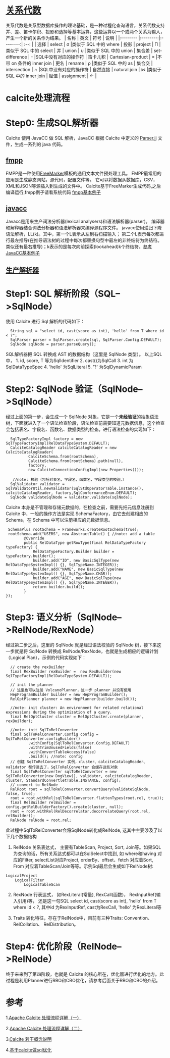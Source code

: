 # [关系代数](https://blog.csdn.net/QuinnNorris/article/details/70739094)
关系代数是关系型数据库操作的理论基础，是一种过程化查询语言，关系代数支持并、差、笛卡尔积、投影和选择等基本运算，这些运算以一个或两个关系为输入，产生一个新的关系作为结果。
| 名称      |    英文 | 符号  | 说明  |
|:-------- |:--------:|:--------:| :--: |
| 选择     | select |  σ   |类似于 SQL 中的 where
| 投影     | project |  Π  |类似于 SQL 中的 select
| 并       |    union | ∪  |类似于 SQL 中的 union
| 集合差   |    set-difference | -  |SQL中没有对应的操作符
| 笛卡儿积 |    Cartesian-product | ×  |不带 on 条件的 inner join
| 更名     |    rename | ρ  |类似于 SQL 中的 as
| 集合交   |    intersection | ∩  |SQL中没有对应的操作符
| 自然连接 |    natural join | ⋈  |类似于 SQL 中的 inner join
| 赋值     |    assignment | ←  |  
# calcite处理流程
# Step0: 生成SQL解析器
Calcite 使用 JavaCC 做 SQL 解析，JavaCC 根据 Calcite 中定义的 [Parser.jj](https://github.com/apache/calcite/blob/master/core/src/main/codegen/templates/Parser.jj) 文件，生成一系列的 java 代码。
## [fmpp]()
FMPP是一种使用[FreeMarker]()模板的通用文本文件预处理工具。
FMPP最常用的应用是生成静态网站，源代码，配置文件等。
它可以将数据从数据库，CSV，XML和JSON等源插入到生成的文件中。
Calcite基于FreeMarker生成代码,之后编译运行,fmpp例子请看系统代码 [fmpp基本例子](https://gitee.com/leinenglian/apache-calcite-tutorial/blob/master/calcite-tutorial-2-parser/parser-1-fmpp-tutorial/README.md)
## [javacc]()
Javacc是用来生产词法分析器(lexical analysers)和语法解析器(parser)。
编译器和解释器结合词法分析器和语法解析器来编译源程序文件。
javacc使用递归下降语法解析，LL(k)。其中，第一个L表示从左到右扫描输入； 第二个L表示每次都进行最左推导(在推导语法树的过程中每次都替换句型中最左的非终结符为终结符。类似还有最右推导)；k表示的是每次向前探索(lookahead)k个终结符。[参考](http://www.yunshouce.com/g62/diyccompiler/5.html)
[JavaCC基本例子](https://gitee.com/leinenglian/apache-calcite-tutorial/blob/master/calcite-tutorial-2-parser/parser-2-javacc-tutorial/README.md)
## [生产解析器](https://gitee.com/leinenglian/apache-calcite-tutorial/blob/master/calcite-tutorial-2-parser/parser-3-calcite-tutorial/README.md)
# Step1: SQL 解析阶段（SQL–>SqlNode）
使用 Calcite 进行 Sql 解析的代码如下：
```
  String sql = "select id, cast(score as int), 'hello' from T where id < ?";
  SqlParser parser = SqlParser.create(sql, SqlParser.Config.DEFAULT);
  SqlNode sqlNode = parser.parseQuery();
```
SQL解析器把 SQL 转换成 AST 的数据结构（这里是 SqlNode 类型）。
以上SQL中， 1. id, score, T 等为SqlIdentifier 2. cast()为SqlCall 3. int 为SqlDataTypeSpec 4. 'hello' 为SqlLiteral 5. '?' 为SqlDynamicParam
# Step2: SqlNode 验证（SqlNode–>SqlNode）
经过上面的第一步，会生成一个 SqlNode 对象，它是一个**未经验证**的抽象语法树，下面就进入了一个语法检查阶段，语法检查前需要知道元数据信息，这个检查会包括表名、字段名、函数名、数据类型的检查。进行语法检查的实现如下：
```
  SqlTypeFactoryImpl factory = new SqlTypeFactoryImpl(RelDataTypeSystem.DEFAULT);
  CalciteCatalogReader calciteCatalogReader = new CalciteCatalogReader(
          CalciteSchema.from(rootSchema),
          CalciteSchema.from(rootSchema).path(null),
          factory,
          new CalciteConnectionConfigImpl(new Properties()));
  
   //note: 校验（包括对表名，字段名，函数名，字段类型的校验。）
  SqlValidator validator = SqlValidatorUtil.newValidator(SqlStdOperatorTable.instance(), calciteCatalogReader, factory,SqlConformanceEnum.DEFAULT);
  SqlNode validateSqlNode = validator.validate(sqlNode);
```
Calcite 本身是不管理和存储元数据的，在检查之前，需要先把元信息注册到 Calcite 中，一般的操作方法是实现 SchemaFactory，由它去创建相应的 Schema，在 Schema 中可以注册相应的元数据信息。
```
 SchemaPlus rootSchema = Frameworks.createRootSchema(true);
 rootSchema.add("USERS", new AbstractTable() { //note: add a table
        @Override
        public RelDataType getRowType(final RelDataTypeFactory typeFactory) {
            RelDataTypeFactory.Builder builder = typeFactory.builder();
            builder.add("ID", new BasicSqlType(new RelDataTypeSystemImpl() {}, SqlTypeName.INTEGER));
            builder.add("NAME", new BasicSqlType(new RelDataTypeSystemImpl() {}, SqlTypeName.CHAR));
            builder.add("AGE", new BasicSqlType(new RelDataTypeSystemImpl() {}, SqlTypeName.INTEGER));
            return builder.build();
        }
});
```
# Step3: 语义分析（SqlNode–>RelNode/RexNode）  
经过第二步之后，这里的 SqlNode 就是经过语法校验的 SqlNode 树，接下来这一步就是将 SqlNode 转换成 RelNode/RexNode，也就是生成相应的逻辑计划（Logical Plan），示例的代码实现如下：
```
  // create the rexBuilder
  final RexBuilder rexBuilder =  new RexBuilder(new SqlTypeFactoryImpl(RelDataTypeSystem.DEFAULT));
  
  // init the planner
  // 这里也可以注册 VolcanoPlanner，这一步 planner 并没有使用
  HepProgramBuilder builder = new HepProgramBuilder();
  RelOptPlanner planner = new HepPlanner(builder.build());
  
  //note: init cluster: An environment for related relational expressions during the optimization of a query.
  final RelOptCluster cluster = RelOptCluster.create(planner, rexBuilder);
  
  //note: init SqlToRelConverter
  final SqlToRelConverter.Config config = SqlToRelConverter.configBuilder()
          .withConfig(SqlToRelConverter.Config.DEFAULT)
          .withTrimUnusedFields(false)
          .withConvertTableAccess(false)
          .build(); //note: config
  // 创建 SqlToRelConverter 实例，cluster、calciteCatalogReader、validator 都传进去了，SqlToRelConverter 会缓存这些对象
  final SqlToRelConverter sqlToRelConverter = new SqlToRelConverter(new DogView(), validator, calciteCatalogReader, cluster, StandardConvertletTable.INSTANCE, config);
  // convert to RelNode
  RelRoot root = sqlToRelConverter.convertQuery(validateSqlNode, false, true);
  root = root.withRel(sqlToRelConverter.flattenTypes(root.rel, true));
  final RelBuilder relBuilder = config.getRelBuilderFactory().create(cluster, null);
  root = root.withRel(RelDecorrelator.decorrelateQuery(root.rel, relBuilder));
  RelNode relNode = root.rel;
```
此过程中SqlToRelConverter会将SqlNode转化成RelNode, 这其中主要涉及了以下几个数据结构

1. RelNode 关系表达式， 主要有TableScan, Project, Sort, Join等。如果SQL为查询的话，所有关系达式都可以在SqlSelect中找到, 如 where和having 对应的Filter, selectList对应Project, orderBy、offset、fetch 对应着Sort, From 对应着TableScan/Join等等。示例Sql最后会生成如下RelNode树:
```
LogicalProject
    LogicalFilter
        LogicalTableScan
```
2. RexNode 行表达式， 如RexLiteral(常量), RexCall(函数)， RexInputRef(输入引用)等， 还是这一句SQL select id, cast(score as int), 'hello' from T where id < ?, 其中id 为RexInputRef, cast为RexCall, 'hello' 为RexLiteral等

3. Traits 转化特征，存在于RelNode中，目前有三种Traits: Convention、RelCollation、 RelDistribution。 

# Step4: 优化阶段（RelNode–>RelNode）  
终于来来到了第四阶段，也就是 Calcite 的核心所在，优化器进行优化的地方。此过程是利用Planner进行RBO和CBO优化，请参考后面关于RBO和CBO的介绍。 

# 参考  

1.[Apache Calcite 处理流程详解（一）](http://matt33.com/2019/03/07/apache-calcite-process-flow/#Step3-%E8%AF%AD%E4%B9%89%E5%88%86%E6%9E%90%EF%BC%88SqlNode%E2%80%93-gt-RelNode-RexNode%EF%BC%89)  

2.[Apache Calcite 处理流程详解（二）](http://matt33.com/2019/03/17/apache-calcite-planner/#VolcanoPlanner)  

3.[Calcite 若干概念说明](https://zhuanlan.zhihu.com/p/65701467)  

4.[基于calcite做sql优化](https://www.cnblogs.com/niutao/articles/13982876.html)

